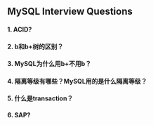 ## MySQL Interview Questions

#### 1. ACID?


#### 2. b和b+树的区别？


#### 3. MySQL为什么用b+不用b？


#### 4. 隔离等级有哪些？MySQL用的是什么隔离等级？


#### 5. 什么是transaction？


#### 6. SAP?


<!-- #### 7.  -->